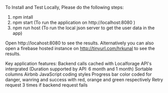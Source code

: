 To Install and Test Locally, Please do the following steps:

1. npm intall
2. npm start 
(To run the application on http://localhost:8080 )
3. npm run host
(To run the local json server to get the user data in the app)

Open http://locahost:8080 to see the results. 
Alternatively you can also open a firebase hosted instance on http://tinyurl.com/hrkunal to see the results.

Key application features: 
Backend calls cached with Localforage
API's intergrated (Duration supported by API: 6 month and 1 month)
Sortable columns
Airbnb JavaScript coding styles
Progress bar color coded for danger, wanring and success with red, orange and green respectively
Retry request 3 times if backend request fails
